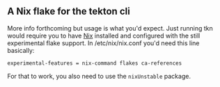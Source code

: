 ## A Nix flake for the tekton cli

More info forthcoming but usage is what you'd expect. Just running tkn would require you to have [Nix](https://nixos.org) installed and configured with the still experimental flake support. In /etc/nix/nix.conf you'd need this line basically:

```
experimental-features = nix-command flakes ca-references
```

For that to work, you also need to use the ```nixUnstable``` package.